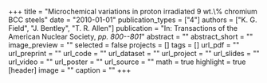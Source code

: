 +++
title = "Microchemical variations in proton irradiated 9 wt.\\% chromium BCC steels"
date = "2010-01-01"
publication_types = ["4"]
authors = ["K. G. Field", "J. Bentley", "T. R. Allen"]
publication = "In: Transactions of the American Nuclear Society, _pp. 800--801_"
abstract = ""
abstract_short = ""
image_preview = ""
selected = false
projects = []
tags = []
url_pdf = ""
url_preprint = ""
url_code = ""
url_dataset = ""
url_project = ""
url_slides = ""
url_video = ""
url_poster = ""
url_source = ""
math = true
highlight = true
[header]
image = ""
caption = ""
+++
